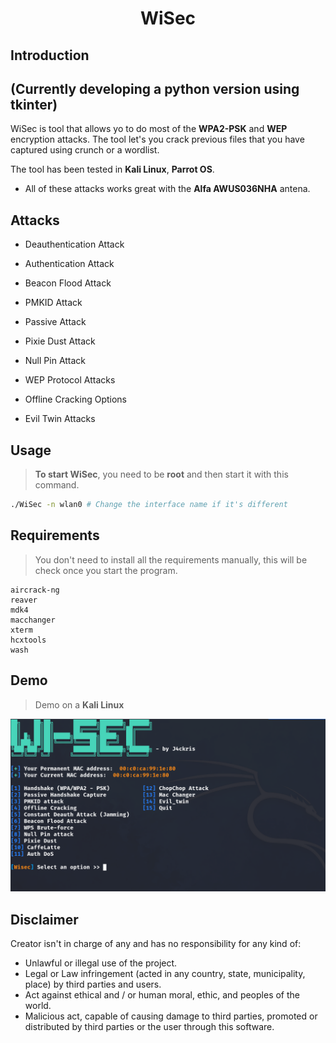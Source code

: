 <p align="center">
  <h1 align="center">WiSec</h1>
</p>

## Introduction

## (Currently developing a python version using tkinter)

WiSec is tool that allows yo to do most of the **WPA2-PSK** and **WEP** encryption attacks. The tool let's you crack previous files that you have captured using crunch or a wordlist.

The tool has been tested in **Kali Linux**, **Parrot OS**.

- All of these attacks works great with the **Alfa AWUS036NHA** antena.

## Attacks

- Deauthentication Attack

- Authentication Attack

- Beacon Flood Attack

- PMKID Attack

- Passive Attack

- Pixie Dust Attack

- Null Pin Attack

- WEP Protocol Attacks

- Offline Cracking Options

- Evil Twin Attacks


## Usage

> **To start WiSec**, you need to be **root** and then start it with this command.

```sh
./WiSec -n wlan0 # Change the interface name if it's different
```
## Requirements

> You don't need to install all the requirements manually, this will be check once you start the program.

    aircrack-ng
    reaver
    mdk4
    macchanger
    xterm
    hcxtools
    wash

## Demo

> Demo on a **Kali Linux**


![](WiSec.png)



## Disclaimer

Creator isn't in charge of any and has no responsibility for any kind of:

- Unlawful or illegal use of the project.
- Legal or Law infringement (acted in any country, state, municipality, place) by third parties and users.
- Act against ethical and / or human moral, ethic, and peoples of the world.
- Malicious act, capable of causing damage to third parties, promoted or distributed by third parties or the user through this software.

